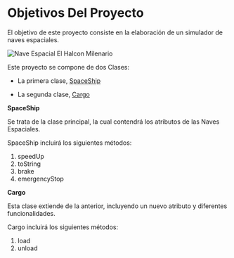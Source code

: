 # Objetivos Del Proyecto

El objetivo de este proyecto consiste en la elaboración de un simulador de naves espaciales.

![Nave Espacial El Halcon Milenario](../../Desktop/SpaceShipSimulator/img/mil-fal-2_result.jpg)

Este proyecto se compone de dos Clases:

- La primera clase, [SpaceShip](docs/SpaceShip.md)

- La segunda clase, [Cargo](docs/Cargo.md)

**SpaceShip**

Se trata de la clase principal, la cual contendrá los atributos de las Naves Espaciales.

SpaceShip incluirá los siguientes métodos:

1. speedUp
2. toString
3. brake
4. emergencyStop

**Cargo**

Esta clase extiende de la anterior, incluyendo un nuevo atributo y diferentes funcionalidades.

Cargo incluirá los siguientes métodos:

1. load
2. unload

